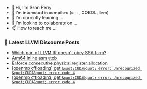 - 👋 Hi, I’m Sean Perry
- 👀 I’m interested in compilers (c++, COBOL, llvm)
- 🌱 I’m currently learning ...
- 💞️ I’m looking to collaborate on ...
- 📫 How to reach me ...

<!---
s66perry/s66perry is a ✨ special ✨ repository because its `README.md` (this file) appears on your GitHub profile.
You can click the Preview link to take a look at your changes.
--->
### 📕 Latest LLVM Discourse Posts

<!-- DISCOURSE-LLVM:START -->
- [Which part of LLVM IR doesn&#39;t obey SSA form?](https://discourse.llvm.org/t/which-part-of-llvm-ir-doesnt-obey-ssa-form/77574#post_1)
- [Arm64 inline asm utxb](https://discourse.llvm.org/t/arm64-inline-asm-utxb/77493#post_4)
- [Enforce consecutive physical register allocation](https://discourse.llvm.org/t/enforce-consecutive-physical-register-allocation/77573#post_1)
- [[openmp offloading] get `&quot;CUDA&quot; error: Unrecognized &quot;CUDA&quot; error code 4`](https://discourse.llvm.org/t/openmp-offloading-get-cuda-error-unrecognized-cuda-error-code-4/77562#post_8)
- [[openmp offloading] get `&quot;CUDA&quot; error: Unrecognized &quot;CUDA&quot; error code 4`](https://discourse.llvm.org/t/openmp-offloading-get-cuda-error-unrecognized-cuda-error-code-4/77562#post_7)
<!-- DISCOURSE-LLVM:END -->
